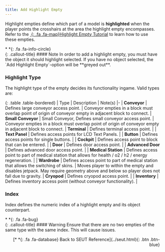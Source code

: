 ```yaml
---
title: Add Highlight Empty
---
```

Highlight empties define which part of a model is **highlighted** when the player points the crosshairs at the area the highlight empty encompasses. Refer to the [*&nbsp;*{: .fa .fa-map}Highlight Empty Tutorial](/modding-reference/tutorials/tools/3d-modelling/seut/interaction-highlights) to learn how to use these empties.

<div class="callout-block callout-info"><div class="icon-holder">*&nbsp;*{: .fa .fa-info-circle}
</div><div class="content">
{: .callout-title}
#### Note
In order to add a highlight empty, you must have the object it should highlight selected. If you have no object selected, the `Add Highlight Empty`-option will be **greyed out**.
</div></div>

### Highlight Type
The highlight type of the empty decides its functionality ingame. Valid types are:

<div class="table-responsive">

{: .table .table-bordered}
| Type | Description | Note(s)
|-
| **Conveyor** | Defines large conveyor access point. | Conveyor empties in a block must overlap point of origin of conveyor empty in adjacent block to connect.
| **Small Conveyor** | Small Conveyor, Defines small conveyor access point. | Conveyor empties in a block must overlap point of origin of conveyor empty in adjacent block to connect.
| **Terminal** | Defines terminal access point. | 
| **Text Panel** | Defines access points for LCD Text Panels. | 
| **Button** | Defines access points for single buttons. | 
| **Cockpit** | Defines access point to block that can be entered. | 
| **Door** | Defines door access point. | 
| **Advanced Door** | Defines advanced door access point. | 
| **Medical Station** | Defines access point to part of medical station that allows for health / o2 / h2 / energy regeneration. | 
| **Wardrobe** | Defines access point to part of medical station that allows the switching of skins. | Moves player to within the empty and disables jetpack. May require geometry above and below so player does not fall due to gravity.
| **Cryopod** | Defines cryopod access point. | 
| **Inventory** | Defines inventory access point (without conveyor functionality). | 

</div>

### Index
Index defines the numeric index of a highlight empty and its object counterpart.

<div class="callout-block callout-warning"><div class="icon-holder">*&nbsp;*{: .fa .fa-bug}
</div><div class="content">
{: .callout-title}
#### Warning
Ensure that there are no two empties of the same type with the same index. This will cause issues.
</div></div>
<p style="text-align:right">[*&nbsp;*{: .fa .fa-database} Back to SEUT Reference](../seut.html){: .btn .btn-blue}</p>
